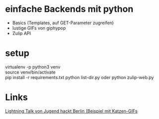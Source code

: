 # einfache Backends mit python
- Basics (Templates, auf GET-Parameter zugreifen)
- lustige GIFs von giphypop
- Zulip API


# setup
virtualenv -p python3 venv  
source venv/bin/activate   
pip install -r requirements.txt
python list-dir.py  oder
python zulip-web.py  


# Links
[Lightning Talk von Jugend hackt Berlin (Beispiel mit Katzen-GIFs](https://media.ccc.de/v/jh-berlin-2018-4-lightning_talk_webprogrammierung_mit_python_flask)  

